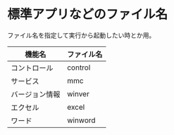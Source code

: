 # 標準アプリなどのファイル名

ファイル名を指定して実行から起動したい時とか用。



| 機能名         | ファイル名 |
| -------------- | ---------- |
| コントロール   | control    |
| サービス       | mmc        |
| バージョン情報 | winver     |
| エクセル       | excel      |
| ワード         | winword    |

